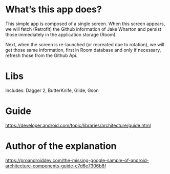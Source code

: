 # What’s this app does?
This simple app is composed of a single screen. When this screen appears, we will fetch (Retrofit) the Github information of Jake Wharton and persist those immediately in the application storage (Room).

Next, when the screen is re-launched (or recreated due to rotation), we will get those same information, first in Room database and only if necessary, refresh those from the Github Api.

# Libs
Includes: Dagger 2, ButterKnife, Glide, Gson

# Guide
https://developer.android.com/topic/libraries/architecture/guide.html

# Author of the explanation
https://proandroiddev.com/the-missing-google-sample-of-android-architecture-components-guide-c7d6e7306b8f
